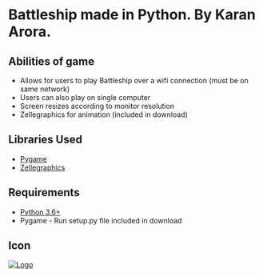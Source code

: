 # Battleship made in Python. By Karan Arora.


## Abilities of game

* Allows for users to play Battleship over a wifi connection (must be on same network)
* Users can also play on single computer
* Screen resizes according to monitor resolution
* Zellegraphics for animation (included in download)

## Libraries Used

* [Pygame](https://www.pygame.org)
* [Zellegraphics](http://mcsp.wartburg.edu/zelle/python/graphics/graphics.pdf)

## Requirements

* [Python 3.6+](https://www.python.org/download)
* Pygame - Run setup.py file included in download

## Icon

[![Logo](https://openclipart.org/download/289597/Battleship-2.svg)](https://openclipart.org/detail/289597/battleship-2)